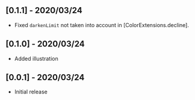 ## [0.1.1] - 2020/03/24

* Fixed `darkenLimit` not taken into account in [ColorExtensions.decline].

## [0.1.0] - 2020/03/24

* Added illustration

## [0.0.1] - 2020/03/24

* Initial release
